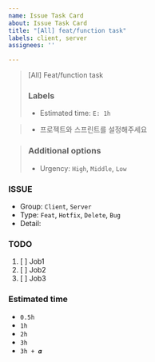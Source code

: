```yaml
---
name: Issue Task Card
about: Issue Task Card
title: "[All] feat/function task"
labels: client, server
assignees: ''

---
```


> [All] Feat/function task  
> ### Labels
> - Estimated time: `E: 1h`


> - 프로젝트와 스프린트를 설정해주세요

> ### Additional options
> - Urgency: `High`, `Middle`, `Low`  

### ISSUE
- Group:  `Client`, `Server`
- Type: `Feat`, `Hotfix`, `Delete`, `Bug`
- Detail: 

### TODO
1. [ ] Job1
2. [ ] Job2
3. [ ] Job3

### Estimated time
- `0.5h`
- `1h`
- `2h`
- `3h`
- `3h + 𝜶`
